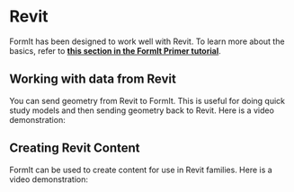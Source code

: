 # Revit

FormIt has been designed to work well with Revit. To learn more about the basics, refer to [**this section in the FormIt Primer tutorial**](revit.md).

## Working with data from Revit

You can send geometry from Revit to FormIt. This is useful for doing quick study models and then sending geometry back to Revit. Here is a video demonstration:

## Creating Revit Content

FormIt can be used to create content for use in Revit families. Here is a video demonstration:

